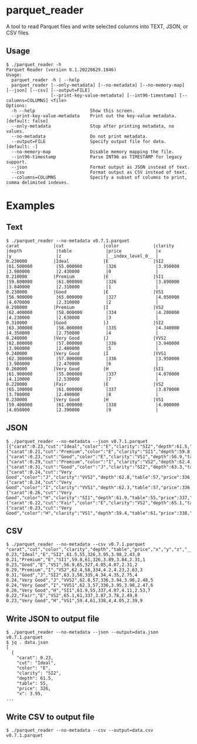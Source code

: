 <!---
  Licensed to the Apache Software Foundation (ASF) under one
  or more contributor license agreements.  See the NOTICE file
  distributed with this work for additional information
  regarding copyright ownership.  The ASF licenses this file
  to you under the Apache License, Version 2.0 (the
  "License"); you may not use this file except in compliance
  with the License.  You may obtain a copy of the License at

    http://www.apache.org/licenses/LICENSE-2.0

  Unless required by applicable law or agreed to in writing,
  software distributed under the License is distributed on an
  "AS IS" BASIS, WITHOUT WARRANTIES OR CONDITIONS OF ANY
  KIND, either express or implied.  See the License for the
  specific language governing permissions and limitations
  under the License.
-->

# parquet\_reader

A tool to read Parquet files and write selected columns into TEXT, JSON, or CSV files.

## Usage

```
$ ./parquet_reader -h
Parquet Reader (version 0.1.20220629.1846)
Usage:
  parquet_reader -h | --help
  parquet_reader [--only-metadata] [--no-metadata] [--no-memory-map] [--json] [--csv] [--output=FILE]
                 [--print-key-value-metadata] [--int96-timestamp] [--columns=COLUMNS] <file>
Options:
  -h --help                     Show this screen.
  --print-key-value-metadata    Print out the key-value metadata. [default: false]
  --only-metadata               Stop after printing metadata, no values.
  --no-metadata                 Do not print metadata.
  --output=FILE                 Specify output file for data. [default: -]
  --no-memory-map               Disable memory mapping the file.
  --int96-timestamp             Parse INT96 as TIMESTAMP for legacy support.
  --json                        Format output as JSON instead of text.
  --csv                         Format output as CSV instead of text.
  --columns=COLUMNS             Specify a subset of columns to print, comma delimited indexes.
```

# Examples

## Text
```
$ ./parquet_reader --no-metadata v0.7.1.parquet
carat             |cut               |color             |clarity           |depth             |table             |price             |x                 |y                 |z                 |__index_level_0__ |
0.230000          |Ideal             |E                 |SI2               |61.500000         |55.000000         |326               |3.950000          |3.980000          |2.430000          |0                 |
0.210000          |Premium           |E                 |SI1               |59.800000         |61.000000         |326               |3.890000          |3.840000          |2.310000          |1                 |
0.230000          |Good              |E                 |VS1               |56.900000         |65.000000         |327               |4.050000          |4.070000          |2.310000          |2                 |
0.290000          |Premium           |I                 |VS2               |62.400000         |58.000000         |334               |4.200000          |4.230000          |2.630000          |3                 |
0.310000          |Good              |J                 |SI2               |63.300000         |58.000000         |335               |4.340000          |4.350000          |2.750000          |4                 |
0.240000          |Very Good         |J                 |VVS2              |62.800000         |57.000000         |336               |3.940000          |3.960000          |2.480000          |5                 |
0.240000          |Very Good         |I                 |VVS1              |62.300000         |57.000000         |336               |3.950000          |3.980000          |2.470000          |6                 |
0.260000          |Very Good         |H                 |SI1               |61.900000         |55.000000         |337               |4.070000          |4.110000          |2.530000          |7                 |
0.220000          |Fair              |E                 |VS2               |65.100000         |61.000000         |337               |3.870000          |3.780000          |2.490000          |8                 |
0.230000          |Very Good         |H                 |VS1               |59.400000         |61.000000         |338               |4.000000          |4.050000          |2.390000          |9                 |
```

## JSON
```
$ ./parquet_reader --no-metadata --json v0.7.1.parquet
[{"carat":0.23,"cut":"Ideal","color":"E","clarity":"SI2","depth":61.5,"table":55,"price":326,"x":3.95,"y":3.98,"z":2.43,"__index_level_0__":0},{"carat":0.21,"cut":"Premium","color":"E","clarity":"SI1","depth":59.8,"table":61,"price":326,"x":3.89,"y":3.84,"z":2.31,"__index_level_0__":1},{"carat":0.23,"cut":"Good","color":"E","clarity":"VS1","depth":56.9,"table":65,"price":327,"x":4.05,"y":4.07,"z":2.31,"__index_level_0__":2},{"carat":0.29,"cut":"Premium","color":"I","clarity":"VS2","depth":62.4,"table":58,"price":334,"x":4.2,"y":4.23,"z":2.63,"__index_level_0__":3},{"carat":0.31,"cut":"Good","color":"J","clarity":"SI2","depth":63.3,"table":58,"price":335,"x":4.34,"y":4.35,"z":2.75,"__index_level_0__":4},{"carat":0.24,"cut":"Very Good","color":"J","clarity":"VVS2","depth":62.8,"table":57,"price":336,"x":3.94,"y":3.96,"z":2.48,"__index_level_0__":5},{"carat":0.24,"cut":"Very Good","color":"I","clarity":"VVS1","depth":62.3,"table":57,"price":336,"x":3.95,"y":3.98,"z":2.47,"__index_level_0__":6},{"carat":0.26,"cut":"Very Good","color":"H","clarity":"SI1","depth":61.9,"table":55,"price":337,"x":4.07,"y":4.11,"z":2.53,"__index_level_0__":7},{"carat":0.22,"cut":"Fair","color":"E","clarity":"VS2","depth":65.1,"table":61,"price":337,"x":3.87,"y":3.78,"z":2.49,"__index_level_0__":8},{"carat":0.23,"cut":"Very Good","color":"H","clarity":"VS1","depth":59.4,"table":61,"price":338,"x":4,"y":4.05,"z":2.39,"__index_level_0__":9}]
```

## CSV
```
$ ./parquet_reader --no-metadata --csv v0.7.1.parquet
"carat","cut","color","clarity","depth","table","price","x","y","z","__index_level_0__"
0.23,"Ideal","E","SI2",61.5,55,326,3.95,3.98,2.43,0
0.21,"Premium","E","SI1",59.8,61,326,3.89,3.84,2.31,1
0.23,"Good","E","VS1",56.9,65,327,4.05,4.07,2.31,2
0.29,"Premium","I","VS2",62.4,58,334,4.2,4.23,2.63,3
0.31,"Good","J","SI2",63.3,58,335,4.34,4.35,2.75,4
0.24,"Very Good","J","VVS2",62.8,57,336,3.94,3.96,2.48,5
0.24,"Very Good","I","VVS1",62.3,57,336,3.95,3.98,2.47,6
0.26,"Very Good","H","SI1",61.9,55,337,4.07,4.11,2.53,7
0.22,"Fair","E","VS2",65.1,61,337,3.87,3.78,2.49,8
0.23,"Very Good","H","VS1",59.4,61,338,4,4.05,2.39,9
```

## Write JSON to output file
```
$ ./parquet_reader --no-metadata --json --output=data.json v0.7.1.parquet
$ jq . data.json
[
  {
    "carat": 0.23,
    "cut": "Ideal",
    "color": "E",
    "clarity": "SI2",
    "depth": 61.5,
    "table": 55,
    "price": 326,
    "x": 3.95,
...
```

## Write CSV to output file
```
$ ./parquet_reader --no-metadata --csv --output=data.csv v0.7.1.parquet
```
